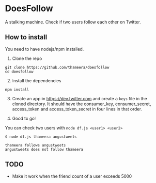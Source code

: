 # DoesFollow

A stalking machine. Check if two users follow each other on Twitter.

## How to install

You need to have nodejs/npm installed.

1. Clone the repo

```
git clone https://github.com/thameera/doesfollow
cd doesfollow
```

2. Install the dependencies

```
npm install
```

3. Create an app in https://dev.twitter.com and create a `keys` file in the cloned directory. It should have the consumer_key, consumer_secret, access_token and access_token_secret in four lines in that order.

4. Good to go!

You can check two users with `node df.js <user1> <user2>`

```
$ node df.js thameera angustweets

thameera follows angustweets
angustweets does not follow thameera
```

## TODO

* Make it work when the friend count of a user exceeds 5000

